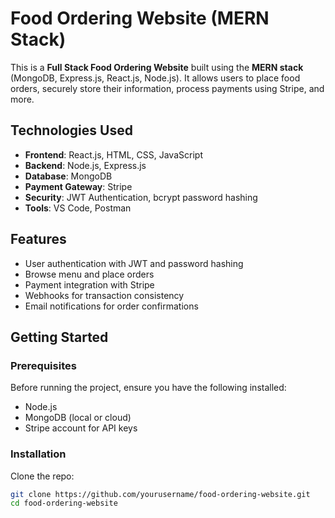 # Food Ordering Website (MERN Stack)

This is a **Full Stack Food Ordering Website** built using the **MERN stack** (MongoDB, Express.js, React.js, Node.js). It allows users to place food orders, securely store their information, process payments using Stripe, and more.

## Technologies Used

- **Frontend**: React.js, HTML, CSS, JavaScript
- **Backend**: Node.js, Express.js
- **Database**: MongoDB
- **Payment Gateway**: Stripe
- **Security**: JWT Authentication, bcrypt password hashing
- **Tools**: VS Code, Postman

## Features

- User authentication with JWT and password hashing
- Browse menu and place orders
- Payment integration with Stripe
- Webhooks for transaction consistency
- Email notifications for order confirmations

## Getting Started

### Prerequisites

Before running the project, ensure you have the following installed:

- Node.js
- MongoDB (local or cloud)
- Stripe account for API keys

### Installation

Clone the repo:

```bash
git clone https://github.com/yourusername/food-ordering-website.git
cd food-ordering-website
